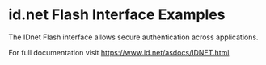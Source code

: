 # id.net Flash Interface Examples

The IDnet Flash interface allows secure authentication across applications.

For full documentation visit https://www.id.net/asdocs/IDNET.html